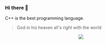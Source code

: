 ### Hi there 👋
C++ is the best programming language.

> God in his heaven all's right with the world

<p align="center">
  <img src="https://64.media.tumblr.com/tumblr_mbhn6q2tZ41rpz5muo1_500.gif">
</p>



<!---
huynhtuan17ti/huynhtuan17ti is a ✨ special ✨ repository because its `README.md` (this file) appears on your GitHub profile.
You can click the Preview link to take a look at your changes.
--->
